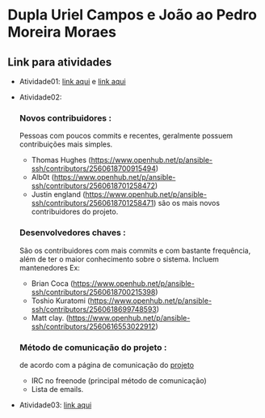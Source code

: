 # Dupla Uriel Campos e João ao Pedro Moreira Moraes

## Link para atividades

- Atividade01: [link aqui](https://drive.google.com/open?id=1rFC504w_AB_6_MNCdVPgovfKeixOn8dEO2d--gAM7S0) e [link aqui](https://drive.google.com/open?id=1oD6ZaBmOxZyS0GuLAMAcrJRSAfotIoy8Bx5kHkf3aeg)
- Atividade02:
    ### Novos contribuidores :
    Pessoas com poucos commits e recentes, geralmente possuem contribuições mais simples.
    - Thomas Hughes (https://www.openhub.net/p/ansible-ssh/contributors/2560618700915494)
    - Alb0t (https://www.openhub.net/p/ansible-ssh/contributors/2560618701258472)
    - Justin england (https://www.openhub.net/p/ansible-ssh/contributors/2560618701258471)
      são os mais novos contribuidores do projeto.

    ### Desenvolvedores chaves :
    São os contribuidores com mais commits e com bastante frequência, além de ter o maior conhecimento sobre o sistema.
    Incluem mantenedores
    Ex:
    - Brian Coca (https://www.openhub.net/p/ansible-ssh/contributors/2560618700215398)
    - Toshio Kuratomi (https://www.openhub.net/p/ansible-ssh/contributors/2560618699748593)
    - Matt clay. (https://www.openhub.net/p/ansible-ssh/contributors/2560616553022912)

    ### Método de comunicação do projeto :
    de acordo com a página de comunicação do [projeto](https://docs.ansible.com/ansible/latest/community/communication.html)
    - IRC no freenode (principal método de comunicação)
    - Lista de emails.


- Atividade03: [link aqui](#)
